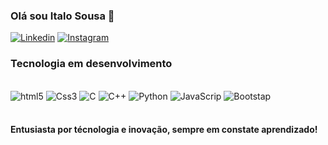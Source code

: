 ### Olá sou Italo Sousa  🤖
[![Linkedin](https://img.shields.io/badge/LinkedIn-0077B5?style=for-the-badge&logo=linkedin&logoColor=white)](https://www.linkedin.com/in/italo-chagas/)
[![Instagram](https://img.shields.io/badge/Instagram-E4405F?style=for-the-badge&logo=instagram&logoColor=white)](https://www.instagram.com/http_tito/)

### Tecnologia em desenvolvimento
<div style="display: inline_block"> <br/> 
<img aling="center" alt="html5" src="https://img.shields.io/badge/HTML5-E34F26?style=for-the-badge&logo=html5&logoColor=white"/>
<img aling="center" alt="Css3" src="https://img.shields.io/badge/CSS3-1572B6?style=for-the-badge&logo=css3&logoColor=white"/>
<img aling="center" alt="C" src="https://img.shields.io/badge/C-00599C?style=for-the-badge&logo=c&logoColor=white"/>
<img aling="center" alt="C++" src="https://img.shields.io/badge/C%2B%2B-00599C?style=for-the-badge&logo=c%2B%2B&logoColor=white"/>
<img aling="center" alt="Python" src="https://img.shields.io/badge/Python-14354C?style=for-the-badge&logo=python&logoColor=white=white"/>
<img aling="center" alt="JavaScrip" src="https://img.shields.io/badge/JavaScript-323330?style=for-the-badge&logo=javascript&logoColor=F7DF1E=white"/>
<img aling="center" alt="Bootstap" src="https://img.shields.io/badge/Bootstrap-563D7C?style=for-the-badge&logo=bootstrap&logoColor=white">

</div><br/>

   #### Entusiasta por técnologia e inovação, sempre em constate aprendizado!
 

